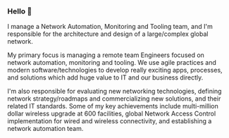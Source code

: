 ### Hello 👋

I manage a Network Automation, Monitoring and Tooling team, and I'm responsible for the architecture and design of a large/complex global network.

My primary focus is managing a remote team Engineers focused on network automation, monitoring and tooling.  We use agile practices and modern software/technologies to develop really exciting apps, processes, and solutions which add huge value to IT and our business directly.  

I'm also responsible for evaluating new networking technologies, defining network strategy/roadmaps and commercializing new solutions, and their related IT standards.  Some of my key achievements include multi-million dollar wireless upgrade at 600 facilities, global Network Access Control implementation for wired and wireless connectivity, and establishing a network automation team.
